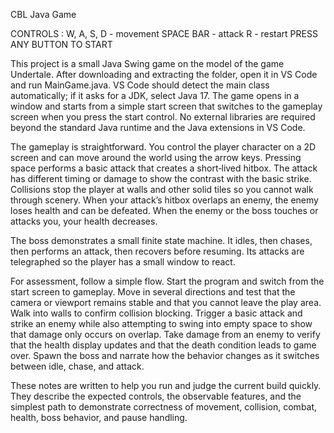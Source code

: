 CBL Java Game 

CONTROLS :
W, A, S, D - movement
SPACE BAR - attack
R - restart
PRESS ANY BUTTON TO START


This project is a small Java Swing game on the model of the game Undertale. After downloading and extracting the folder, open it in VS Code and run MainGame.java. VS Code should detect the main class automatically; if it asks for a JDK, select Java 17. The game opens in a window and starts from a simple start screen that switches to the gameplay screen when you press the start control. No external libraries are required beyond the standard Java runtime and the Java extensions in VS Code.

The gameplay is straightforward. You control the player character on a 2D screen and can move around the world using the arrow keys. Pressing space performs a basic attack that creates a short‑lived hitbox. The attack has different timing or damage to show the contrast with the basic strike. Collisions stop the player at walls and other solid tiles so you cannot walk through scenery. When your attack’s hitbox overlaps an enemy, the enemy loses health and can be defeated. When the enemy or the boss touches or attacks you, your health decreases.

The boss demonstrates a small finite state machine. It idles, then chases, then performs an attack, then recovers before resuming. Its attacks are telegraphed so the player has a small window to react.

For assessment, follow a simple flow. Start the program and switch from the start screen to gameplay. Move in several directions and test that the camera or viewport remains stable and that you cannot leave the play area. Walk into walls to confirm collision blocking. Trigger a basic attack and strike an enemy while also attempting to swing into empty space to show that damage only occurs on overlap. Take damage from an enemy to verify that the health display updates and that the death condition leads to game over. Spawn the boss and narrate how the behavior changes as it switches between idle, chase, and attack.

These notes are written to help you run and judge the current build quickly. They describe the expected controls, the observable features, and the simplest path to demonstrate correctness of movement, collision, combat, health, boss behavior, and pause handling.


